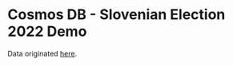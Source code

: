 # Cosmos DB - Slovenian Election 2022 Demo

Data originated [here](https://www.dvk-rs.si/volitve-in-referendumi/drzavni-zbor-rs/volitve-drzavnega-zbora-rs/volitve-v-dz-2022/).